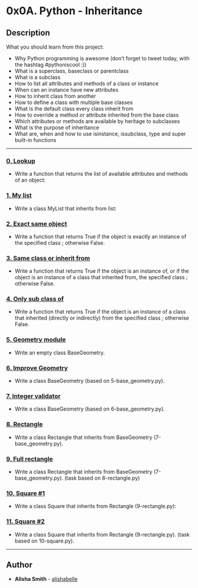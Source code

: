 # 0x0A. Python - Inheritance

## Description
What you should learn from this project:

* Why Python programming is awesome (don’t forget to tweet today, with the hashtag #pythoniscool :))
* What is a superclass, baseclass or parentclass
* What is a subclass
* How to list all attributes and methods of a class or instance
* When can an instance have new attributes
* How to inherit class from another
* How to define a class with multiple base classes 
* What is the default class every class inherit from
* How to override a method or attribute inherited from the base class
* Which attributes or methods are available by heritage to subclasses
* What is the purpose of inheritance
* What are, when and how to use isinstance, issubclass, type and super built-in functions

---

### [0. Lookup](./0-lookup.py)
* Write a function that returns the list of available attributes and methods of an object:


### [1. My list](./1-my_list.py)
* Write a class MyList that inherits from list:


### [2. Exact same object](./2-is_same_class.py)
* Write a function that returns True if the object is exactly an instance of the specified class ; otherwise False.


### [3. Same class or inherit from](./3-is_kind_of_class.py)
* Write a function that returns True if the object is an instance of, or if the object is an instance of a class that inherited from, the specified class ; otherwise False.


### [4. Only sub class of](./4-inherits_from.py)
* Write a function that returns True if the object is an instance of a class that inherited (directly or indirectly) from the specified class ; otherwise False.


### [5. Geometry module](./5-base_geometry.py)
* Write an empty class BaseGeometry.


### [6. Improve Geometry](./6-base_geometry.py)
* Write a class BaseGeometry (based on 5-base_geometry.py).


### [7. Integer validator](./7-base_geometry.py)
* Write a class BaseGeometry (based on 6-base_geometry.py).


### [8. Rectangle](./8-rectangle.py)
* Write a class Rectangle that inherits from BaseGeometry (7-base_geometry.py).


### [9. Full rectangle](./9-rectangle.py)
* Write a class Rectangle that inherits from BaseGeometry (7-base_geometry.py).
(task based on 8-rectangle.py)


### [10. Square #1](./10-square.py)
* Write a class Square that inherits from Rectangle (9-rectangle.py):


### [11. Square #2](./11-square.py)
* Write a class Square that inherits from Rectangle (9-rectangle.py).
(task based on 10-square.py).

---

## Author
* **Alisha Smith** - [alishabelle](https://github.com/alishabelle)